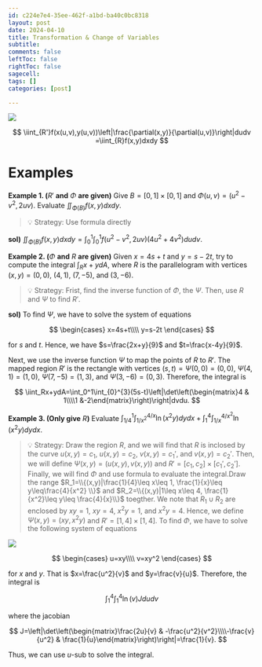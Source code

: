 ```yaml
---
id: c224e7e4-35ee-462f-a1bd-ba40c0bc8318
layout: post
date: 2024-04-10
title: Transformation & Change of Variables
subtitle: 
comments: false
leftToc: false
rightToc: false
sagecell: 
tags: []
categories: [post]

---
```


![](https://junwenwaynepeng.github.io/assets/img/posts/2024-04-10-01.png)


$$
\iint_{R'}f(x(u,v),y(u,v))\left|\frac{\partial(x,y)}{\partial(u,v)}\right|dudv =\iint_{R}f(x,y)dxdy 
$$


# Examples


**Example 1. (**$R'$ **and** $\Phi$ **are given)** Give $B=[0,1]\times[0,1]$ and $\Phi(u,v)=(u^2-v^2,2uv)$. Evaluate $\iint_{\Phi(B)}f(x,y)dxdy$. 


> 💡 Strategy: Use formula directly


**sol)** $\iint_{\Phi(B)}f(x,y)dxdy=\int_0^1\int_0^1f(u^2-v^2,2uv)(4u^2+4v^2)dudv.$


**Example 2. (**$\Phi$ **and** $R$ **are given)** Given $x=4s+t$ and $y=s-2t$, try to compute the integral $\int_Rx+ydA$, where $R$ is the parallelogram with vertices $(x,y)=(0,0)$, $(4,1)$, $(7,-5)$, and $(3,-6)$.


> 💡 Strategy: Frist, find the inverse function of $\Phi$, the $\Psi$. Then, use $R$ and $\Psi$ to find $R'$.


**sol)** To find $\Psi$, we have to solve the system of equations


$$
\begin{cases}
x=4s+t\\\\
y=s-2t
\end{cases}
$$


for $s$ and $t$. Hence, we have $s=\frac{2x+y}{9}$ and $t=\frac{x-4y}{9}$. 


Next, we use the inverse function $\Psi$ to map the points of $R$ to $R'$. The mapped region $R'$ is the rectangle with vertices $(s,t)=\Psi(0,0)=(0,0)$, $\Psi(4,1)=(1,0)$, $\Psi(7,-5)=(1,3)$, and $\Psi(3,-6)=(0,3)$. Therefore, the integral is


$$
\iint_Rx+ydA=\int_0^1\int_{0}^{3}(5s-t)\left|\det\left(\begin{matrix}4 & 1\\\\1 &-2\end{matrix}\right)\right|dvdu.
$$


**Example 3. (Only give** $R$**)** Evaluate $\displaystyle\int_{1/4}^{1}\int_{1/x^2}^{4/x}\ln(x^2y)dydx + \int_{1}^4\int_{1/x}^{4/x^2}\ln(x^2y)dydx.$


> 💡 Strategy: Draw the region $R$, and we will find that $R$ is inclosed by the curve $u(x,y)=c_1$, $u(x,y)=c_2$, $v(x,y)=c_1'$, and $v(x,y)=c_2'$. Then, we will define $\Psi(x,y)=(u(x,y),v(x,y))$ and $R'=[c_1, c_2]\times[c_1',c_2']$. Finally, we will find $\Phi$ and use formula to evaluate the integral.Draw the range $R_1=\\{(x,y)|\frac{1}{4}\leq x\leq 1, \frac{1}{x}\leq y\leq\frac{4}{x^2} \\}$ and $R_2=\\{(x,y)|1\leq x\leq 4, \frac{1}{x^2}\leq y\leq \frac{4}{x}\\}$ toegther. We note that $R_1\cup R_2$ are enclosed by $xy=1$, $xy=4$, $x^2y=1$, and $x^2y=4$. Hence, we define $\Psi(x,y)=(xy, x^2y)$ and $R' = [1,4]\times[1,4]$. To find $\Phi$, we have to solve the following system of equations


![](https://junwenwaynepeng.github.io/assets/img/posts/2024-04-10-02.png)


$$
\begin{cases}
u=xy\\\\
v=xy^2
\end{cases}
$$


for $x$ and $y$. That is $x=\frac{u^2}{v}$ and $y=\frac{v}{u}$. Therefore, the integral is


$$
\int_1^4\int_1^4\ln(v)Jdu dv
$$


where the jacobian


$$
J=\left|\det\left(\begin{matrix}\frac{2u}{v} & -\frac{u^2}{v^2}\\\\-\frac{v}{u^2} & \frac{1}{u}\end{matrix}\right)\right|=\frac{1}{v}.
$$


Thus, we can use $u$-sub to solve the integral.

